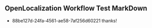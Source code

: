 ## OpenLocalization Workflow Test MarkDown
* 88be127d-24fa-4561-ae58-7af256d60221 
thanks!<!--HONumber=Mar16_HO4-->
